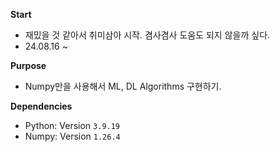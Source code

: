 **Start**  
* 재밌을 것 같아서 취미삼아 시작. 겸사겸사 도움도 되지 않을까 싶다.
* 24.08.16 ~ 

**Purpose**  
* Numpy만을 사용해서 ML, DL Algorithms 구현하기.

**Dependencies**  
* Python: Version `3.9.19`
* Numpy: Version `1.26.4`
